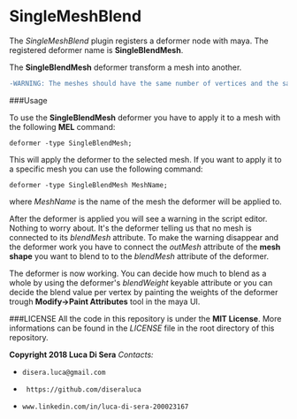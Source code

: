 # SingleMeshBlend

The *SingleMeshBlend* plugin registers a deformer node with maya.
The registered deformer name is **SingleBlendMesh**.

The **SingleBlendMesh** deformer transform a mesh into another.
```diff
-WARNING: The meshes should have the same number of vertices and the same vertices ID.
```

###Usage

To use the **SingleBlendMesh** deformer you have to apply it to a mesh with the following **MEL** command:
```
deformer -type SingleBlendMesh;
```
This will apply the deformer to the selected mesh. If you want to apply it to a specific mesh you can use the following command:
```
deformer -type SingleBlendMesh MeshName;
```
where *MeshName* is the name of the mesh the deformer will be applied to.

After the deformer is applied you will see a warning in the script editor. Nothing to worry about. It's the deformer telling us that no mesh is connected to its *blendMesh* attribute.
To make the warning disappear and the deformer work you have to connect the *outMesh* attribute of the **mesh shape** you want to blend to to the *blendMesh* attribute of the deformer.

The deformer is now working. You can decide how much to blend as a whole by using the deformer's *blendWeight* keyable attribute or you can decide the blend value per vertex by painting the weights of the deformer trough **Modify->Paint Attributes** tool in the maya UI.


###LICENSE
All the code in this repository is under the **MIT License**.
More informations can be found in the *LICENSE* file in the root directory of this repository.

**Copyright 2018 Luca Di Sera**
*Contacts:*
*     disera.luca@gmail.com
*      https://github.com/diseraluca
*     www.linkedin.com/in/luca-di-sera-200023167